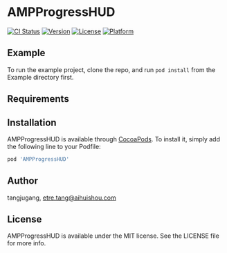 # AMPProgressHUD

[![CI Status](https://img.shields.io/travis/tangjugang/AMPProgressHUD.svg?style=flat)](https://travis-ci.org/tangjugang/AMPProgressHUD)
[![Version](https://img.shields.io/cocoapods/v/AMPProgressHUD.svg?style=flat)](https://cocoapods.org/pods/AMPProgressHUD)
[![License](https://img.shields.io/cocoapods/l/AMPProgressHUD.svg?style=flat)](https://cocoapods.org/pods/AMPProgressHUD)
[![Platform](https://img.shields.io/cocoapods/p/AMPProgressHUD.svg?style=flat)](https://cocoapods.org/pods/AMPProgressHUD)

## Example

To run the example project, clone the repo, and run `pod install` from the Example directory first.

## Requirements

## Installation

AMPProgressHUD is available through [CocoaPods](https://cocoapods.org). To install
it, simply add the following line to your Podfile:

```ruby
pod 'AMPProgressHUD'
```

## Author

tangjugang, etre.tang@aihuishou.com

## License

AMPProgressHUD is available under the MIT license. See the LICENSE file for more info.
